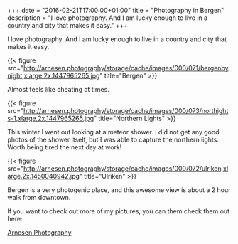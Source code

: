 +++
date = "2016-02-21T17:00:00+01:00"
title = "Photography in Bergen"
description = "I love photography. And I am lucky enough to live in a country and city that makes it easy."
+++

I love photography. And I am lucky enough to live in a country and city that makes it easy.

{{< figure src="http://arnesen.photography/storage/cache/images/000/071/bergenbynight,xlarge.2x.1447965265.jpg" title="Bergen" >}}

Almost feels like cheating at times.

{{< figure src="http://arnesen.photography/storage/cache/images/000/073/northights-1,xlarge.2x.1447965265.jpg" title="Northern Lights" >}}

This winter I went out looking at a meteor shower. I did not get any good photos of the shower itself, but I was able to capture the northern lights. Worth being tired the next day at work!

{{< figure src="http://arnesen.photography/storage/cache/images/000/072/ulriken,xlarge.2x.1450040942.jpg" title="Ulriken" >}}

Bergen is a very photogenic place, and this awesome view is about a 2 hour walk from downtown.

If you want to check out more of my pictures, you can them check them out here:

[Arnesen Photography](http://arnesen.photography/)
